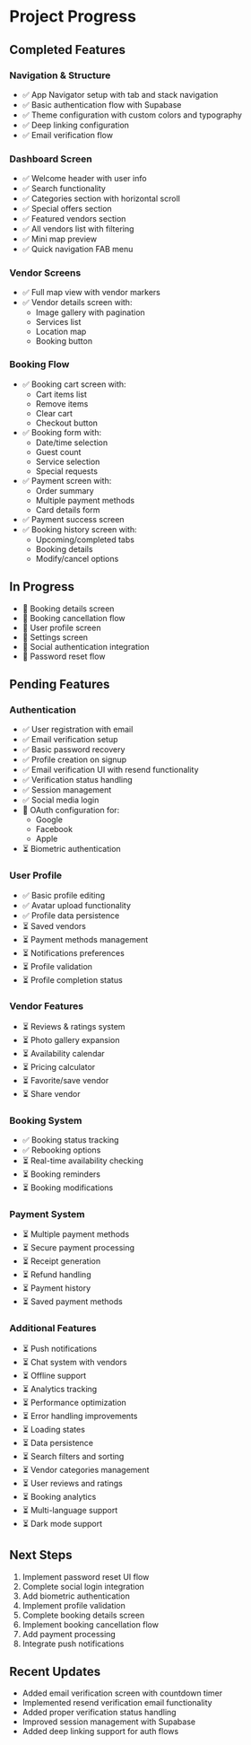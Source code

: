 # Project Progress

## Completed Features

### Navigation & Structure
- ✅ App Navigator setup with tab and stack navigation
- ✅ Basic authentication flow with Supabase
- ✅ Theme configuration with custom colors and typography
- ✅ Deep linking configuration
- ✅ Email verification flow

### Dashboard Screen
- ✅ Welcome header with user info
- ✅ Search functionality
- ✅ Categories section with horizontal scroll
- ✅ Special offers section
- ✅ Featured vendors section
- ✅ All vendors list with filtering
- ✅ Mini map preview
- ✅ Quick navigation FAB menu

### Vendor Screens
- ✅ Full map view with vendor markers
- ✅ Vendor details screen with:
  - Image gallery with pagination
  - Services list
  - Location map
  - Booking button
  
### Booking Flow
- ✅ Booking cart screen with:
  - Cart items list
  - Remove items
  - Clear cart
  - Checkout button
- ✅ Booking form with:
  - Date/time selection
  - Guest count
  - Service selection
  - Special requests
- ✅ Payment screen with:
  - Order summary
  - Multiple payment methods
  - Card details form
- ✅ Payment success screen
- ✅ Booking history screen with:
  - Upcoming/completed tabs
  - Booking details
  - Modify/cancel options

## In Progress
- 🔄 Booking details screen
- 🔄 Booking cancellation flow
- 🔄 User profile screen
- 🔄 Settings screen
- 🔄 Social authentication integration
- 🔄 Password reset flow

## Pending Features

### Authentication
- ✅ User registration with email
- ✅ Email verification setup
- ✅ Basic password recovery
- ✅ Profile creation on signup
- ✅ Email verification UI with resend functionality
- ✅ Verification status handling
- ✅ Session management
- ✅ Social media login
- 🔄 OAuth configuration for:
  - Google
  - Facebook
  - Apple
- ⏳ Biometric authentication

### User Profile
- ✅ Basic profile editing
- ✅ Avatar upload functionality
- ✅ Profile data persistence
- ⏳ Saved vendors
- ⏳ Payment methods management
- ⏳ Notifications preferences
- ⏳ Profile validation
- ⏳ Profile completion status

### Vendor Features
- ⏳ Reviews & ratings system
- ⏳ Photo gallery expansion
- ⏳ Availability calendar
- ⏳ Pricing calculator
- ⏳ Favorite/save vendor
- ⏳ Share vendor

### Booking System
- ✅ Booking status tracking
- ✅ Rebooking options
- ⏳ Real-time availability checking
- ⏳ Booking reminders
- ⏳ Booking modifications

### Payment System
- ⏳ Multiple payment methods
- ⏳ Secure payment processing
- ⏳ Receipt generation
- ⏳ Refund handling
- ⏳ Payment history
- ⏳ Saved payment methods

### Additional Features
- ⏳ Push notifications
- ⏳ Chat system with vendors
- ⏳ Offline support
- ⏳ Analytics tracking
- ⏳ Performance optimization
- ⏳ Error handling improvements
- ⏳ Loading states
- ⏳ Data persistence
- ⏳ Search filters and sorting
- ⏳ Vendor categories management
- ⏳ User reviews and ratings
- ⏳ Booking analytics
- ⏳ Multi-language support
- ⏳ Dark mode support

## Next Steps
1. Implement password reset UI flow
2. Complete social login integration
3. Add biometric authentication
4. Implement profile validation
5. Complete booking details screen
6. Implement booking cancellation flow
7. Add payment processing
8. Integrate push notifications

## Recent Updates
- Added email verification screen with countdown timer
- Implemented resend verification email functionality
- Added proper verification status handling
- Improved session management with Supabase
- Added deep linking support for auth flows 